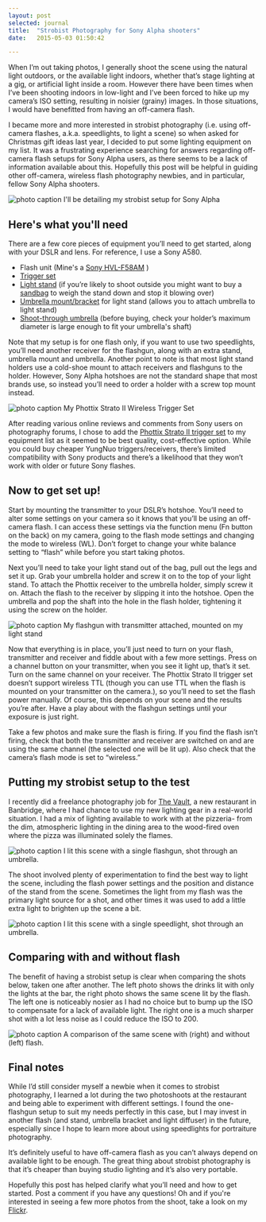 ```yaml
---
layout: post
selected: journal
title:  "Strobist Photography for Sony Alpha shooters"
date:   2015-05-03 01:50:42

---
```


When I’m out taking photos, I generally shoot the scene using the natural light outdoors, or the available light indoors, whether that’s stage lighting at a gig, or artificial light inside a room.  However there have been times when I’ve been shooting indoors in low-light and I’ve been forced to hike up my camera’s ISO setting, resulting in noisier (grainy) images. In those situations, I would have benefitted from having an off-camera flash.

I became more and more interested in strobist photography (i.e. using off-camera flashes, a.k.a. speedlights, to light a scene) so when asked for Christmas gift ideas last year, I decided to put some lighting equipment on my list.  It was a frustrating experience searching for answers regarding off-camera flash setups for Sony Alpha users, as there seems to be a lack of information available about this. Hopefully this post will be helpful in guiding other off-camera, wireless flash photography newbies, and in particular, fellow Sony Alpha shooters.


![photo caption](../../img/blog/strobist-setup-sony-alpha.jpg "Strobist setup for Sony Alpha")
<span class="caption">I'll be detailing my strobist setup for Sony Alpha</span>

## Here's what you'll need

There are a few core pieces of equipment you’ll need to get started, along with your DSLR and lens. For reference, I use a Sony A580.

- Flash unit (Mine's a [Sony HVL-F58AM](http://www.amazon.co.uk/Sony-HVL-F58AM-High-Power-Flash/dp/B001C5TQFM/ref=sr_1_15?ie=UTF8&qid=1430619754&sr=8-15&keywords=sony+flashgun) )
- [Trigger set](http://www.amazon.co.uk/dp/B006JODEGI/ref=wl_it_dp_o_pC_S_ttl?_encoding=UTF8&colid=2WET56E3WOQR2&coliid=I1NMYOL33CJUBE)
- [Light stand](http://www.amazon.co.uk/dp/B0011363NS/ref=wl_it_dp_o_pC_nS_ttl?_encoding=UTF8&colid=2WET56E3WOQR2&coliid=I3O1DQ66CL969B) (if you’re likely to shoot outside you might want to buy a [sandbag](http://www.amazon.co.uk/TARION-Studio-Counterbalance-Sandbag-Outdoor/dp/B00MYYBR5W/ref=sr_1_2?s=electronics&ie=UTF8&qid=1418741273&sr=1-2&keywords=sandbag) to weigh the stand down and stop it blowing over)
- [Umbrella mount/bracket](http://www.amazon.co.uk/gp/product/B00EVL1K3K?psc=1&redirect=true&ref_=oh_aui_detailpage_o00_s00) for light stand (allows you to attach umbrella to light stand)
- [Shoot-through umbrella](http://www.amazon.co.uk/dp/B001OKBLEE/ref=wl_it_dp_o_pC_nS_ttl?_encoding=UTF8&colid=2WET56E3WOQR2&coliid=I2RQXS7N0NHJHG) (before buying, check your holder’s maximum diameter is large enough to fit your umbrella's shaft)

Note that my setup is for one flash only, if you want to use two speedlights, you’ll need another receiver for the flashgun, along with an extra stand, umbrella mount and umbrella. Another point to note is that most light stand holders use a cold-shoe mount to attach receivers and flashguns to the holder. However, Sony Alpha hotshoes are not the standard shape that most brands use, so instead you’ll need to order a holder with a screw top mount instead.

![photo caption](../../img/blog/strobist-phottix-strato.jpg "My Phottix Strato II Wireless Trigger Set")
<span class="caption">My Phottix Strato II Wireless Trigger Set</span>

After reading various online reviews and comments from Sony users on photography forums, I chose to add the [Phottix Strato II trigger set](http://www.amazon.co.uk/dp/B006JODEGI/ref=wl_it_dp_o_pC_S_ttl?_encoding=UTF8&colid=2WET56E3WOQR2&coliid=I1NMYOL33CJUBE) to my equipment list as it seemed to be best quality, cost-effective option. While you could buy cheaper YungNuo triggers/receivers, there’s limited compatibility with Sony products and there’s a likelihood that they won’t work with older or future Sony flashes.


## Now to get set up!

Start by mounting the transmitter to your DSLR’s hotshoe. You’ll need to alter some settings on your camera so it knows that you’ll be using an off-camera flash. I can access these settings via the function menu (Fn button on the back) on my camera, going to the flash mode settings and changing the mode to wireless (WL). Don’t forget to change your white balance setting to “flash” while before you start taking photos.

Next you’ll need to take your light stand out of the bag, pull out the legs and set it up. Grab your umbrella holder and screw it on to the top of your light stand. To attach the Phottix receiver to the umbrella holder, simply screw it on. Attach the flash to the receiver by slipping it into the hotshoe. Open the umbrella and pop the shaft into the hole in the flash holder, tightening it using the screw on the holder.


![photo caption](../../img/blog/strobist-flashgun.jpg "My flashgun with transmitter attached, mounted on my light stand")
<span class="caption">My flashgun with transmitter attached, mounted on my light stand</span>

Now that everything is in place, you’ll just need to turn on your flash, transmitter and receiver and fiddle about with a few more settings. Press on a channel button on your transmitter, when you see it light up, that’s it set. Turn on the same channel on your receiver. The Phottix Strato II trigger set doesn’t support wireless TTL (though you can use TTL when the flash is mounted on your transmitter on the camera.), so you’ll need to set the flash power manually. Of course, this depends on your scene and the results you’re after. Have a play about with the flashgun settings until your exposure is just right.

Take a few photos and make sure the flash is firing. If you find the flash isn’t firing, check that both the transmitter and receiver are switched on and are using the same channel (the selected one will be lit up). Also check that the camera’s flash mode is set to “wireless.”


## Putting my strobist setup to the test

I recently did a freelance photography job for [The Vault](https://www.facebook.com/thevaultbanbridge), a new restaurant in Banbridge, where I had chance to use my new lighting gear in a real-world situation. I had a mix of lighting available to work with at the pizzeria- from the dim, atmospheric lighting in the dining area to the wood-fired oven where the pizza was illuminated solely the flames.

![photo caption](../../img/blog/strobist-pizza.jpg "Pizza in the Wood-fired Oven")
<span class="caption">I lit this scene with a single flashgun, shot through an umbrella.</span>

The shoot involved plenty of experimentation to find the best way to light the scene, including the flash power settings and the position and distance of the stand from the scene. Sometimes the light from my flash was the primary light source for a shot, and other times it was used to add a little extra light to brighten up the scene a bit.

![photo caption](../../img/blog/strobist-pizza-cutting.jpg "Pizza at The Vault")
<span class="caption">I lit this scene with a single speedlight, shot through an umbrella.</span>

## Comparing with and without flash

The benefit of having a strobist setup is clear when comparing the shots below, taken one after another. The left photo shows the drinks lit with only the lights at the bar, the right photo shows the same scene lit by the flash. The left one is noticeably nosier as I had no choice but to bump up the ISO to compensate for a lack of available light. The right one is a much sharper shot with a lot less noise as I could reduce the ISO to 200.

![photo caption](../../img/blog/strobist-cocktails-comparison.jpg "Cocktails at The Vault")
<span class="caption">A comparison of the same scene with (right) and without (left) flash. </span>

## Final notes

While I’d still consider myself a newbie when it comes to strobist photography, I learned a lot during the two photoshoots at the restaurant and being able to experiment with different settings. I found the one-flashgun setup to suit my needs perfectly in this case, but I may invest in another flash (and stand, umbrella bracket and light diffuser) in the future, especially since I hope to learn more about using speedlights for portraiture photography.

It’s definitely useful to have off-camera flash as you can’t always depend on available light to be enough. The great thing about strobist photography is that it’s cheaper than buying studio lighting and it’s also very portable.

Hopefully this post has helped clarify what you’ll need and how to get started. Post a comment if you have any questions! Oh and if you're interested in seeing a few more photos from the shoot, take a look on my <a href="https://www.flickr.com/photos/tinyspark_boom/sets/72157652372228675/">Flickr</a>.


